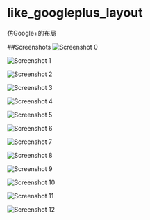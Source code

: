 like_googleplus_layout
======================

仿Google+的布局


##Screenshots
![Screenshot 0](https://raw.githubusercontent.com/haikuowuya/like_googleplus_layout/master/Screenshots/0.png)

![Screenshot 1](https://raw.githubusercontent.com/haikuowuya/like_googleplus_layout/master/Screenshots/1.png)

![Screenshot 2](https://raw.githubusercontent.com/haikuowuya/like_googleplus_layout/master/Screenshots/2.png)

![Screenshot 3](https://raw.githubusercontent.com/haikuowuya/like_googleplus_layout/master/Screenshots/3.png)

![Screenshot 4](https://raw.githubusercontent.com/haikuowuya/like_googleplus_layout/master/Screenshots/4.png)

![Screenshot 5](https://raw.githubusercontent.com/haikuowuya/like_googleplus_layout/master/Screenshots/5.png)

![Screenshot 6](https://raw.githubusercontent.com/haikuowuya/like_googleplus_layout/master/Screenshots/6.png)

![Screenshot 7](https://raw.githubusercontent.com/haikuowuya/like_googleplus_layout/master/Screenshots/7.png)

![Screenshot 8](https://raw.githubusercontent.com/haikuowuya/like_googleplus_layout/master/Screenshots/8.png)

![Screenshot 9](https://raw.githubusercontent.com/haikuowuya/like_googleplus_layout/master/Screenshots/9.png)

![Screenshot 10](https://raw.githubusercontent.com/haikuowuya/like_googleplus_layout/master/Screenshots/10.png)

![Screenshot 11](https://raw.githubusercontent.com/haikuowuya/like_googleplus_layout/master/Screenshots/11.png)

![Screenshot 12](https://raw.githubusercontent.com/haikuowuya/like_googleplus_layout/master/Screenshots/12.png)
